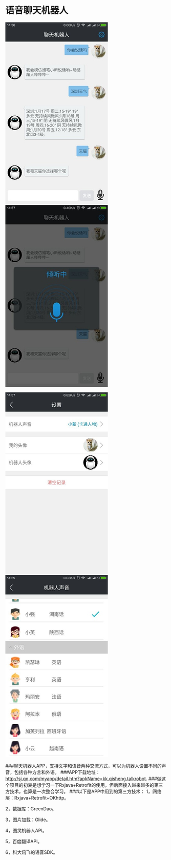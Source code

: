# 语音聊天机器人
![image](https://github.com/moonsharp/TalkRobot/blob/master/img/talkrobot_01.jpg)
![image](https://github.com/moonsharp/TalkRobot/blob/master/img/talkrobot_02.jpg)

![image](https://github.com/moonsharp/TalkRobot/blob/master/img/talkrobot_03.jpg)
![image](https://github.com/moonsharp/TalkRobot/blob/master/img/talkrobot_04.jpg)

###聊天机器人APP，支持文字和语音两种交流方式，可以为机器人设置不同的声音，包括各种方言和外语。
###APP下载地址：http://sj.qq.com/myapp/detail.htm?apkName=kk.qisheng.talkrobot.
###做这个项目的初衷是想学习一下Rxjava+Retrofit的使用，但后面接入越来越多的第三方技术，也算是一次整合学习。
###以下是APP中用到的第三方技术：
1，网络层：Rxjava+Retrofit+OKhttp。

2，数据库：GreenDao。

3，图片加载：Glide。

4，图灵机器人API。

5，百度翻译API。

6，科大讯飞的语音SDK。

